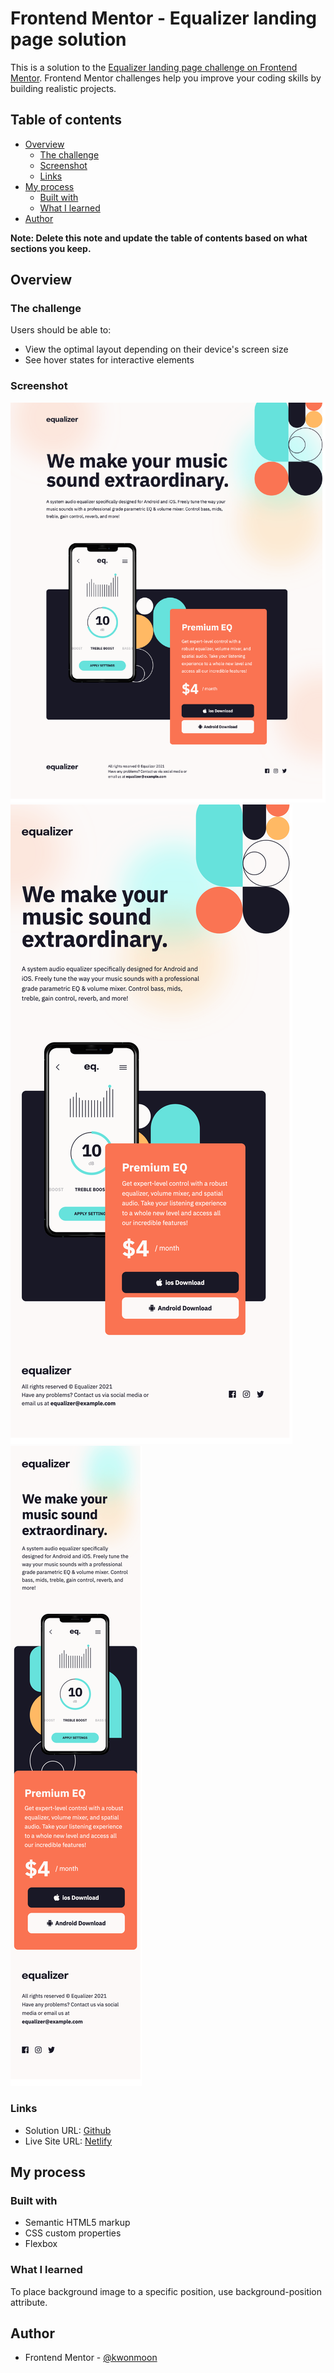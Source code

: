 # Frontend Mentor - Equalizer landing page solution

This is a solution to the [Equalizer landing page challenge on Frontend Mentor](https://www.frontendmentor.io/challenges/equalizer-landing-page-7VJ4gp3DE). Frontend Mentor challenges help you improve your coding skills by building realistic projects. 

## Table of contents

- [Overview](#overview)
  - [The challenge](#the-challenge)
  - [Screenshot](#screenshot)
  - [Links](#links)
- [My process](#my-process)
  - [Built with](#built-with)
  - [What I learned](#what-i-learned)
- [Author](#author)

**Note: Delete this note and update the table of contents based on what sections you keep.**

## Overview

### The challenge

Users should be able to:

- View the optimal layout depending on their device's screen size
- See hover states for interactive elements

### Screenshot

![](./screenshot.png)
![](./screenshot2.png)
![](./screenshot3.png)

### Links

- Solution URL: [Github](https://github.com/kwonmoon/equalizer-landing-page)
- Live Site URL: [Netlify](https://cute-kashata-af5d9b.netlify.app/)

## My process

### Built with

- Semantic HTML5 markup
- CSS custom properties
- Flexbox

### What I learned

To place background image to a specific position, use background-position attribute.

## Author

- Frontend Mentor - [@kwonmoon](https://www.frontendmentor.io/profile/kwonmoon)
